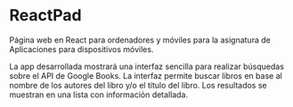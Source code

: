 # ReactPad
Página web en React para ordenadores y móviles para la asignatura de Aplicaciones para dispositivos móviles.

La app desarrollada mostrará una interfaz sencilla para realizar búsquedas sobre el API de Google
Books. La interfaz permite buscar libros en base al nombre de los autores del libro y/o el
título del libro. Los resultados se muestran en una lista con información detallada.
